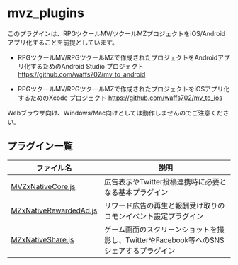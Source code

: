 # mvz_plugins

このプラグインは、RPGツクールMV/ツクールMZプロジェクトをiOS/Androidアプリ化することを前提としています。
* RPGツクールMV/RPGツクールMZで作成されたプロジェクトをAndroidアプリ化するためのAndroid Studio プロジェクト
https://github.com/waffs702/mv_to_android

* RPGツクールMV/RPGツクールMZで作成されたプロジェクトをiOSアプリ化するためのXcode プロジェクト
https://github.com/waffs702/mv_to_ios

Webブラウザ向け、Windows/Mac向けとしては動作しませんのでご注意ください。

## プラグイン一覧

| ファイル名 | 説明 |
|--------|--------|
| [MVZxNativeCore.js](https://raw.githubusercontent.com/waffs702/mvz_plugins/main/MZxNativeCore.js) | 広告表示やTwitter投稿連携時に必要となる基本プラグイン |
| [MZxNativeRewardedAd.js](https://raw.githubusercontent.com/waffs702/mvz_plugins/main/MZxNativeRewardedAd.js) | リワード広告の再生と報酬受け取りのコモンイベント設定プラグイン |
| [MZxNativeShare.js](https://raw.githubusercontent.com/waffs702/mvz_plugins/main/MZxNativeShare.js) | ゲーム画面のスクリーンショットを撮影し、TwitterやFacebook等へのSNSシェアするプラグイン |
